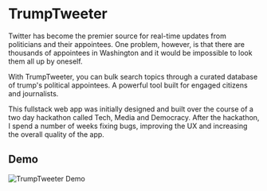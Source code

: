 # TrumpTweeter

Twitter has become the premier source for real-time updates from politicians and their appointees. One problem, however, is that there are thousands of appointees in Washington and it would be impossible to look them all up by oneself.

With TrumpTweeter, you can bulk search topics through a curated database of trump's political appointees. A powerful tool built for engaged citizens and journalists.

This fullstack web app was initially designed and built over the course of a two day hackathon called Tech, Media and Democracy. After the hackathon, I spend a number of weeks fixing bugs, improving the UX and increasing the overall quality of the app.

## Demo
![TrumpTweeter Demo](img/trump-tweeter-screengrab)

